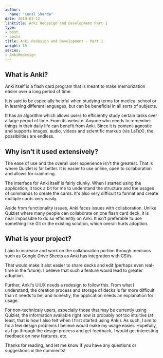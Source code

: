 ```yaml
---
author:
  name: "Kunal Sharda"
date: 2019-03-12
linktitle: Anki Redesign and Development Part 1
type:
- post
- posts
title: Anki Redesign and Development - Part 1
weight: 10
series: 
- AnkiRedesign
---
```


## What is Anki?

Anki itself is a flash card program that is meant to make memorization easier over a long period of time.

It is said to be especially helpful when studying terms for medical school or in learning different languages, but can be beneficial in all sorts of subjects.

It has an algorithm which allows users to efficiently study certain tasks over a large period of time. From its website:
  Anyone who needs to remember things in their daily life can benefit from Anki. Since it is content-agnostic and supports images, audio, videos and scientific markup (via LaTeX), the possibilities are endless.

## Why isn't it used extensively?

The ease of use and the overall user experience isn't the greatest. That is where Quizlet is far better. It is easier to use online, open to collaboration and allows for cramming.

The interface for Anki itself is fairly clunky. When I started using the application, it took a bit for me to understand the structure and the usages of commands to create the cards. It's also very difficult to format and create multiple cards very easily.

Aside from functionality issues, Anki faces issues with collaboration. Unlike Quizlet where many people can collaborate on one flash card deck, it is near impossible to do so efficiently on Anki. It isn't preferable to use something like Git or the existing solution, which overall hurts adoption.

## What is your project?

I aim to increase and work on the collaboration portion through mediums such as Google Drive Sheets as Anki has integration with CSVs.

That would make it alot easier to share decks and edit (perhaps even real-time in the future). I believe that such a feature would lead to greater adoption.

Further, Anki's UIUX needs a redesign to follow this. From what I understand, the creation process and storage of decks is far more difficult than it needs to be, and honestly, the application needs an explanation for usage.

For non-technicaly users, especially those that may be currently using Quizlet, the information available right now is probably not too intuitive (at least, that is how I also felt when I first started using Anki). As such, I aim to fix a few design problems I believe would make my usage easier. Hopefully, as I go through the design process and get feedback, I would get interesting feedback on new features, etc. 

Thanks for reading, and let me know if you have any questions or suggestions in the comments!